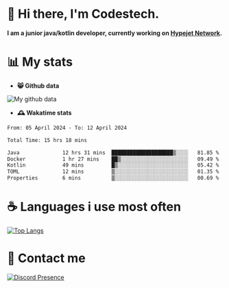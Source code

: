 # 👋 Hi there, I'm Codestech.
**I am a junior java/kotlin developer, currently working on [Hypejet Network](https://github.com/Hypejet).**

# 📊 My stats
- **😸 Github data**

![My github data](https://github-readme-stats.vercel.app/api?username=Codestech1&count_private=true&include_all_commits=true&theme=codeSTACKr)

- **🕰️ Wakatime stats**
<!--START_SECTION:waka-->

```txt
From: 05 April 2024 - To: 12 April 2024

Total Time: 15 hrs 18 mins

Java              12 hrs 31 mins  ████████████████████▒░░░░   81.85 %
Docker            1 hr 27 mins    ██▒░░░░░░░░░░░░░░░░░░░░░░   09.49 %
Kotlin            49 mins         █▒░░░░░░░░░░░░░░░░░░░░░░░   05.42 %
TOML              12 mins         ▒░░░░░░░░░░░░░░░░░░░░░░░░   01.35 %
Properties        6 mins          ▒░░░░░░░░░░░░░░░░░░░░░░░░   00.69 %
```

<!--END_SECTION:waka-->

# ☕ Languages i use most often
[![Top Langs](https://github-readme-stats.vercel.app/api/top-langs/?username=Codestech1&layout=compact&langs_count=8&exclude_repo=window5000.github.io&theme=codeSTACKr)](https://github.com/anuraghazra/github-readme-stats)

# 💬 Contact me
[![Discord Presence](https://lanyard.cnrad.dev/api/650718742157852740)](https://discord.com/users/650718742157852740)
</br>
